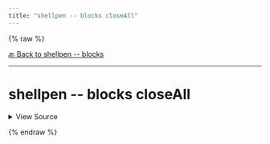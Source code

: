 ```yaml
---
title: "shellpen -- blocks closeAll"
---
```


{% raw %}





[🔙 Back to shellpen -- blocks](/api/shellpen/--/blocks)

---







<!-- Todo, if there are no subcommands under the child commands, use a smaller heading size -->

# shellpen -- blocks closeAll



<details>
  <summary>View Source</summary>

{% endraw %}
{% highlight sh %}
shellpen -- blocks options close
shellpen -- blocks cases close
shellpen -- blocks functions close
{% endhighlight %}
{% raw %}

</details>










  
{% endraw %}
